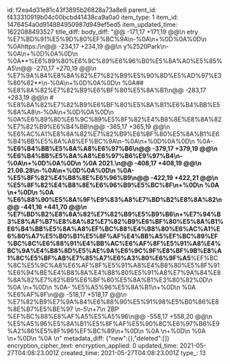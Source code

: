id: f2ea4d31e81c43f3895b26828a73a8e8
parent_id: f433310919b04c00bcbd41438ca9a0a0
item_type: 1
item_id: 1476454a0d914884950987d949ef5ed5
item_updated_time: 1622088493527
title_diff: 
body_diff: "@@ -171,17 +171,19 @@\\n etry %E7%BD%91%E5%9D%80%EF%BC%9A\\n-%0A\\n+%0D%0A%0D\\n %0Ahttps:/\\n@@ -234,17 +234,19 @@\\n y%2520Park\\n-%0A\\n+%0D%0A%0D\\n %0A**%E6%89%80%E6%9C%89%E6%96%B0%E5%8A%A0%E5%85%A5\\n@@ -270,17 +270,19 @@\\n %E7%9A%84%E8%8A%82%E7%82%B9%E5%90%8D%E5%AD%97%E3%80%82**\\n-%0A\\n+%0D%0A%0D\\n %0A## %E8%8A%82%E7%82%B9%E6%BF%80%E5%8A%B1\\n@@ -283,17 +283,19 @@\\n # %E8%8A%82%E7%82%B9%E6%BF%80%E5%8A%B1%E6%B4%BB%E5%8A%A8\\n-%0A\\n+%0D%0A%0D\\n %0A%E6%89%80%E6%9C%89%E5%8F%82%E4%B8%8E%E8%8A%82%E7%82%B9%E6%B4%BB\\n@@ -365,17 +365,19 @@\\n %E6%AC%A1%E8%8A%82%E7%82%B9%E6%BF%80%E5%8A%B1%E6%B4%BB%E5%8A%A8%EF%BC%9A\\n-%0A\\n+%0D%0A%0D\\n %0A- **%E6%B4%BB%E5%8A%A8%E6%97%B6\\n@@ -379,17 +379,19 @@\\n **%E6%B4%BB%E5%8A%A8%E6%97%B6%E9%97%B4**\\n-%0A\\n+%0D%0A%0D\\n %0A  2021.\\n@@ -408,17 +408,19 @@\\n 21.06.28\\n-%0A\\n+%0D%0A%0D\\n %0A- **%E5%8F%82%E4%B8%8E%E6%96%B9\\n@@ -422,19 +422,21 @@\\n **%E5%8F%82%E4%B8%8E%E6%96%B9%E5%BC%8F**\\n+%0D\\n %0A  \\n+%0D\\n %0A  %E6%88%90%E5%8A%9F%E9%83%A8%E7%BD%B2%E8%8A%82\\n@@ -441,16 +441,70 @@\\n %E7%BD%B2%E8%8A%82%E7%82%B9%E5%B9%B6\\n+%E7%94%B3%E8%AF%B7%E8%8A%82%E7%82%B9%E6%BF%80%E5%8A%B1%E6%B4%BB%E5%8A%A8%EF%BC%88%E4%B8%80%E6%AC%A1%E6%80%A7%E5%B0%B1%E5%8F%AF%E4%BB%A5%EF%BC%89%EF%BC%8C%E6%88%91%E4%BB%AC%E6%AF%8F%E5%91%A8%E4%BC%9A**%E4%B8%8D%E5%AE%9A%E6%9C%9F%E8%BF%9B%E8%A1%8C%E5%BF%AB%E7%85%A7%E6%A3%80%E6%9F%A5**%EF%BC%8C%E5%9C%A8%E6%AF%8F%E5%91%A8%E4%B8%80%E5%8F%91%E6%94%BE%E4%B8%8A%E4%B8%80%E5%91%A8%E7%9A%84%E8%8A%82%E7%82%B9%E6%BF%80%E5%8A%B1%E3%80%82%0D\\n %0A  \\n+%0D\\n %0A- %E5%A5%96%E5%8A%B1\\n+%0D\\n %0A  %E6%AF%8F\\n@@ -518,17 +518,17 @@\\n %E7%82%B9%E7%9A%84%E6%88%90%E5%91%98%E5%B0%86%E8%8E%B7%E5%BE%97 \\n-5\\n+7\\n  ZBP %EF%BC%88%E8%AF%A5%E5%A5%96\\n@@ -558,17 +558,20 @@\\n %E5%A5%96%E5%8A%B1%E5%8F%AF%E5%90%8C%E6%97%B6%E9%A2%86%E5%8F%96%EF%BC%89\\n+%0D\\n %0A  \\n+%0D\\n %0A  \\n+%0D\\n %0A  \\n"
metadata_diff: {"new":{},"deleted":[]}
encryption_cipher_text: 
encryption_applied: 0
updated_time: 2021-05-27T04:08:23.001Z
created_time: 2021-05-27T04:08:23.001Z
type_: 13